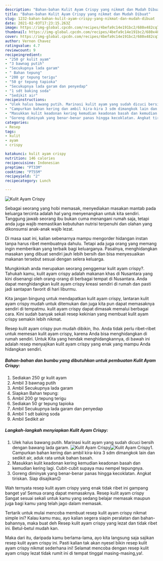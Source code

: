 ```yaml
---
description: "Bahan-bahan Kulit Ayam Crispy yang nikmat dan Mudah Dibuat"
title: "Bahan-bahan Kulit Ayam Crispy yang nikmat dan Mudah Dibuat"
slug: 1232-bahan-bahan-kulit-ayam-crispy-yang-nikmat-dan-mudah-dibuat
date: 2021-02-03T17:23:15.263Z
image: https://img-global.cpcdn.com/recipes/4befa9c14e191bc2/680x482cq70/kulit-ayam-crispy-foto-resep-utama.jpg
thumbnail: https://img-global.cpcdn.com/recipes/4befa9c14e191bc2/680x482cq70/kulit-ayam-crispy-foto-resep-utama.jpg
cover: https://img-global.cpcdn.com/recipes/4befa9c14e191bc2/680x482cq70/kulit-ayam-crispy-foto-resep-utama.jpg
author: Vernon Chavez
ratingvalue: 4.7
reviewcount: 9
recipeingredient:
- "250 gr kulit ayam"
- "3 bawnag putih"
- "Secukupnya lada garam"
- " Bahan tepung"
- "200 gr tepung terigu"
- "50 gr tepung tapioka"
- "Secukupnya lada garam dan penyedap"
- "1 sdt baking soda"
- "Sedikit air"
recipeinstructions:
- "Ulek halus bawang putih. Marinasi kulit ayam yang sudah dicuci bersih dengan bawang lada garam."
- "Campurkan bahan kering dan ambil kira-kira 3 sdm dimangkok lain dan sedikit air, aduk rata untuk bahan basah."
- "Masukkan kulit keadonan kering kemudian keadonan basah dan kemudian kering lagi. Cubit-cubit supaya mau nempel tepungnya."
- "Goreng diminyak yang benar-benar panas hingga kecoklatan. Angkat tiriskan. Siap disajikan😉"
categories:
- Resep
tags:
- kulit
- ayam
- crispy

katakunci: kulit ayam crispy 
nutrition: 146 calories
recipecuisine: Indonesian
preptime: "PT33M"
cooktime: "PT55M"
recipeyield: "2"
recipecategory: Lunch

---
```



![Kulit Ayam Crispy](https://img-global.cpcdn.com/recipes/4befa9c14e191bc2/680x482cq70/kulit-ayam-crispy-foto-resep-utama.jpg)

Sebagai seorang yang hobi memasak, menyediakan masakan mantab pada keluarga tercinta adalah hal yang menyenangkan untuk kita sendiri. Tanggung jawab seorang ibu bukan cuma menangani rumah saja, tetapi anda juga wajib memastikan kebutuhan nutrisi terpenuhi dan olahan yang dikonsumsi anak-anak wajib lezat.

Di masa  saat ini, kalian sebenarnya mampu mengorder hidangan instan tanpa harus ribet membuatnya dahulu. Tetapi ada juga orang yang memang ingin memberikan yang terbaik bagi keluarganya. Pasalnya, menghidangkan masakan yang dibuat sendiri jauh lebih bersih dan bisa menyesuaikan makanan tersebut sesuai dengan selera keluarga. 



Mungkinkah anda merupakan seorang penggemar kulit ayam crispy?. Tahukah kamu, kulit ayam crispy adalah makanan khas di Nusantara yang kini disenangi oleh orang-orang di berbagai tempat di Nusantara. Anda dapat menghidangkan kulit ayam crispy kreasi sendiri di rumah dan pasti jadi santapan favorit di hari liburmu.

Kita jangan bingung untuk mendapatkan kulit ayam crispy, lantaran kulit ayam crispy mudah untuk ditemukan dan juga kita pun dapat memasaknya sendiri di tempatmu. kulit ayam crispy dapat dimasak memalui berbagai cara. Kini sudah banyak sekali resep kekinian yang membuat kulit ayam crispy semakin lebih nikmat.

Resep kulit ayam crispy pun mudah dibikin, lho. Anda tidak perlu ribet-ribet untuk memesan kulit ayam crispy, karena Anda bisa menghidangkan di rumah sendiri. Untuk Kita yang hendak menghidangkannya, di bawah ini adalah resep menyajikan kulit ayam crispy yang enak yang mampu Anda hidangkan sendiri.

<!--inarticleads1-->

##### Bahan-bahan dan bumbu yang dibutuhkan untuk pembuatan Kulit Ayam Crispy:

1. Sediakan 250 gr kulit ayam
1. Ambil 3 bawnag putih
1. Ambil Secukupnya lada garam
1. Siapkan  Bahan tepung:
1. Ambil 200 gr tepung terigu
1. Sediakan 50 gr tepung tapioka
1. Ambil Secukupnya lada garam dan penyedap
1. Ambil 1 sdt baking soda
1. Ambil Sedikit air




<!--inarticleads2-->

##### Langkah-langkah menyiapkan Kulit Ayam Crispy:

1. Ulek halus bawang putih. Marinasi kulit ayam yang sudah dicuci bersih dengan bawang lada garam.
<img src="https://img-global.cpcdn.com/steps/4ca61f9cb70d16f5/160x128cq70/kulit-ayam-crispy-langkah-memasak-1-foto.jpg" alt="Kulit Ayam Crispy"><img src="https://img-global.cpcdn.com/steps/29ac3c024678ac34/160x128cq70/kulit-ayam-crispy-langkah-memasak-1-foto.jpg" alt="Kulit Ayam Crispy">1. Campurkan bahan kering dan ambil kira-kira 3 sdm dimangkok lain dan sedikit air, aduk rata untuk bahan basah.
1. Masukkan kulit keadonan kering kemudian keadonan basah dan kemudian kering lagi. Cubit-cubit supaya mau nempel tepungnya.
1. Goreng diminyak yang benar-benar panas hingga kecoklatan. Angkat tiriskan. Siap disajikan😉




Wah ternyata resep kulit ayam crispy yang enak tidak ribet ini gampang banget ya! Semua orang dapat memasaknya. Resep kulit ayam crispy Sangat sesuai sekali untuk kamu yang sedang belajar memasak maupun juga bagi kamu yang telah jago dalam memasak.

Tertarik untuk mulai mencoba membuat resep kulit ayam crispy nikmat simple ini? Kalau kamu mau, ayo kalian segera siapin peralatan dan bahan-bahannya, maka buat deh Resep kulit ayam crispy yang lezat dan tidak ribet ini. Betul-betul mudah kan. 

Maka dari itu, daripada kamu berlama-lama, ayo kita langsung saja sajikan resep kulit ayam crispy ini. Pasti kalian tak akan nyesel bikin resep kulit ayam crispy nikmat sederhana ini! Selamat mencoba dengan resep kulit ayam crispy lezat tidak rumit ini di tempat tinggal masing-masing,ya!.

